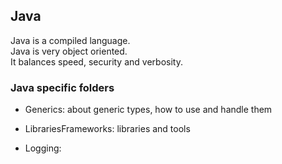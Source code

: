 ## Java

Java is a compiled language.  
Java is very object oriented.  
It balances speed, security and verbosity.  

### Java specific folders

* Generics: about generic types, how to use and handle them

* LibrariesFrameworks: libraries and tools

* Logging:
